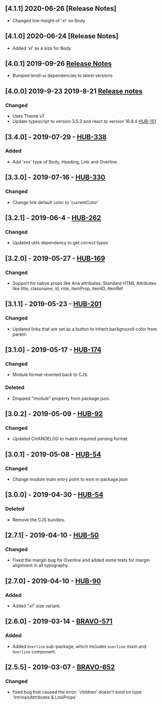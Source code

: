 ## [4.1.1] 2020-06-26 [Release Notes]
- Changed line-height of 'xl' on Body

## [4.1.0] 2020-06-24 [Release Notes]
- Added 'xl' as a size for Body

## [4.0.1] 2019-09-26 [Release Notes](https://creditandfinance.atlassian.net/wiki/spaces/HUB/pages/803930391/Upcoming+Major+Changes)
- Bumped lendi-ui dependencies to latest versions

## [4.0.0] 2019-9-23 2019-8-21 [Release notes](https://creditandfinance.atlassian.net/wiki/spaces/HUB/pages/803930391/Upcoming+Major+Changes)
### Changed
- Uses Theme v7
- Update typescript to version 3.5.2 and react to version 16.8.4 [HUB-151](https://creditandfinance.atlassian.net/browse/HUB-151)

## [3.4.0] - 2019-07-29 - [HUB-338](https://creditandfinance.atlassian.net/browse/HUB-338)
### Added
- Add 'xxs' type of Body, Heading, Link and Overline.

## [3.3.0] - 2019-07-16 - [HUB-330](https://creditandfinance.atlassian.net/browse/HUB-330)
### Changed
- Change link default color to 'currentColor'

## [3.2.1] - 2019-06-4 - [HUB-262](https://creditandfinance.atlassian.net/browse/HUB-262)
### Changed
- Updated utils dependency to get correct types

## [3.2.0] - 2019-05-27 - [HUB-169](https://creditandfinance.atlassian.net/browse/HUB-169)
### Changed
- Support for native props like Aria attributes, Standard HTML Attributes like title, classname, id, role, itemProp, itemID, itemRef

## [3.1.1] - 2019-05-23 - [HUB-201](https://creditandfinance.atlassian.net/browse/HUB-201)
### Changed
- Updated links that are set as a button to inherit background-color from parent.

## [3.1.0] - 2019-05-17 - [HUB-174](https://creditandfinance.atlassian.net/browse/HUB-174)
### Changed
- Module format reverted back to CJS.
### Deleted
- Dropped "module" property from package.json.

## [3.0.2] - 2019-05-09 - [HUB-92](https://creditandfinance.atlassian.net/browse/HUB-92)
### Changed
- Updated CHANGELOG to match required parsing format.

## [3.0.1] - 2019-05-08 - [HUB-54](https://creditandfinance.atlassian.net/browse/HUB-54)
### Changed
- Change module main entry point to esm in package.json

## [3.0.0] - 2019-04-30 - [HUB-54](https://creditandfinance.atlassian.net/browse/HUB-54)
### Deleted
- Remove the CJS bundles.

## [2.7.1] - 2019-04-10 - [HUB-50](https://creditandfinance.atlassian.net/browse/HUB-50)
### Changed
- Fixed the margin bug for Overline and added some tests for margin alignment in all typography.

## [2.7.0] - 2019-04-10 - [HUB-90](https://creditandfinance.atlassian.net/browse/HUB-90)
### Added
- Added "xl" size variant.

## [2.6.0] - 2019-03-14 - [BRAVO-571](https://creditandfinance.atlassian.net/browse/BRAVO-571)
### Added
- Added `Overline` sub-package, which includes `overline` mixin and `Overline` component.

## [2.5.5] - 2019-03-07 - [BRAVO-652](https://creditandfinance.atlassian.net/browse/BRAVO-652)
### Changed
- fixed bug that caused the error: 'children' doesn't exist on type 'IntrinsicAttributes & LinkProps'
